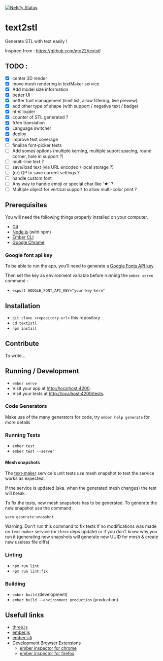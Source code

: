 [![Netlify Status](https://api.netlify.com/api/v1/badges/84ec36dc-4fef-4f8f-b482-b0b1d550baba/deploy-status)](https://app.netlify.com/sites/text2stl/deploys)


# text2stl

Generate STL with text easily !

Inspired from : https://github.com/mo22/textstl

## TODO : 

- [x] center 3D render
- [x] move mesh rendering in textMaker service
- [x] Add model size information
- [x] better UI
- [x] better font management (limit list, allow filtering, live preview)
- [x] add other type of shape (with support / negative text / badge)
- [x] html loader
- [x] counter of STL generated ?
- [x] fr/en translation
- [x] Language switcher
- [x] deploy
- [x] improve test coverage
- [ ] finalize font-picker tests
- [ ] Add somes options (multiple kerning, multiple suport spacing, round corner, hole in support ?)
- [ ] multi-line text ?
- [ ] save/load text (via URL encoded / local storage ?)
- [ ] (or) QP to save current settings ?
- [ ] handle custom font
- [ ] Any way to handle emoji or special char like '★' ?
- [ ] Multiple object for vertical support to allow multi-color print ?

## Prerequisites

You will need the following things properly installed on your computer.

* [Git](https://git-scm.com/)
* [Node.js](https://nodejs.org/) (with npm)
* [Ember CLI](https://ember-cli.com/)
* [Google Chrome](https://google.com/chrome/)

### Google font api key

To be able to run the app, you'll need to generate a [Google Fonts API key](https://developers.google.com/fonts/docs/developer_api#APIKey).

Then set the key as environment variable before running the `ember serve` command :
* `export GOOGLE_FONT_API_KEY="your-key-here"`


## Installation

* `git clone <repository-url>` this repository
* `cd text2stl`
* `npm install`

## Contribute

To write...

## Running / Development

* `ember serve`
* Visit your app at [http://localhost:4200](http://localhost:4200).
* Visit your tests at [http://localhost:4200/tests](http://localhost:4200/tests).

### Code Generators

Make use of the many generators for code, try `ember help generate` for more details

### Running Tests

* `ember test`
* `ember test --server`

#### Mesh snapshots

The [text-maker](https://github.com/romgere/text2stl/blob/master/app/services/text-maker.ts) service's unit tests use mesh snapshot to test the service works as expected.

If the service is updated (aka. when the generated mesh changes) the test will break.

To fix the tests, new mesh snapshots has to be generated. To generate the new snapshot use the command : 

`yarn generate:snapshot`

Warning: Don't run this command to fix tests if no modifications was made on `text-maker` service (or `three` deps update) or if you don't know why you run it (generating new snapshots will generate new UUID for mesh & create new useless file diffs)

### Linting

* `npm run lint`
* `npm run lint:fix`

### Building

* `ember build` (development)
* `ember build --environment production` (production)


## Usefull links

* [three.js](https://threejs.org/)
* [ember.js](https://emberjs.com/)
* [ember-cli](https://ember-cli.com/)
* Development Browser Extensions
  * [ember inspector for chrome](https://chrome.google.com/webstore/detail/ember-inspector/bmdblncegkenkacieihfhpjfppoconhi)
  * [ember inspector for firefox](https://addons.mozilla.org/en-US/firefox/addon/ember-inspector/)
